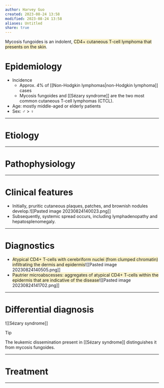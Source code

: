 ```yaml
---
author: Harvey Guo
created: 2023-08-24 13:58
modified: 2023-08-24 13:58
aliases: Untitled
share: true
---
```

Mycosis fungoides is an indolent, <span style="background:rgba(240, 200, 0, 0.2)">CD4+ cutaneous T-cell lymphoma that presents on the skin</span>.
# Epidemiology
- Incidence
	- Approx. 4% of [[Non-Hodgkin lymphomas|non-Hodgkin lymphoma]] cases
	- Mycosis fungoides and [[Sézary syndrome]] are the two most common cutaneous T-cell lymphomas (CTCL).
- Age: mostly middle-aged or elderly patients
- Sex: ♂ > ♀

---
# Etiology


---
# Pathophysiology


---
# Clinical features
- Initially, pruritic cutaneous plaques, patches, and brownish nodules develop.![[Pasted image 20230824140023.png]]
- Subsequently, systemic spread occurs, including lymphadenopathy and hepatosplenomegaly.

---
# Diagnostics
- <span style="background:rgba(240, 200, 0, 0.2)">Atypical CD4+ T-cells with cerebriform nuclei (from clumped chromatin) infiltrating the dermis and epidermis</span>![[Pasted image 20230824140505.png]]
- <span style="background:rgba(240, 200, 0, 0.2)">Pautrier microabscesses: aggregates of atypical CD4+ T-cells within the epidermis that are indicative of the disease</span>![[Pasted image 20230824141702.png]]

---
# Differential diagnosis
![[Sézary syndrome]]
>[!tip] 
>The leukemic dissemination present in [[Sézary syndrome]] distinguishes it from mycosis fungoides.

---
# Treatment


---
